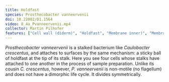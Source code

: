 ```yaml
---
title: Holdfast
species: Prosthecobacter vanneervenii 
doi: 10.22002/D1.1564
video: 8_4a_Pvanneervenii.mp4
collector: Martin Pilhofer
features: ["Cell wall (diderm)", "Holdfast", "Membrane inner)", "Membrane (outer)", "Microtubules", "Pili", "Ribosomes", "Storage granules"]
---
```


*Prosthecobacter vanneervenii* is a stalked bacterium like *Caulobacter crescentus*, and attaches to surfaces by the same mechanism: a sticky ball of holdfast at the tip of its stalk. Here you see four cells whose stalks have attached to one another in the process of sample preparation. Unlike its cousin *C. crescentus*, however, *P. vanneervenii* is non-motile (no flagellum) and does not have a dimorphic life cycle. It divides symmetrically.

